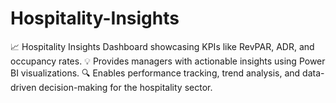 # Hospitality-Insights
📈 Hospitality Insights Dashboard showcasing KPIs like RevPAR, ADR, and occupancy rates. 💡 Provides managers with actionable insights using Power BI visualizations. 🔍 Enables performance tracking, trend analysis, and data-driven decision-making for the hospitality sector.
